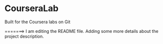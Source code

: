 # CourseraLab
Built for the Coursera labs on Git

=======> I  am editing the README file. Adding some more details about the project description.

